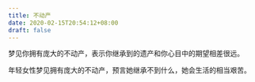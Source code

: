 ```yaml
---
title: 不动产
date: 2020-02-15T20:54:12+08:00
draft: false
---
```


梦见你拥有庞大的不动产，表示你继承到的遗产和你心目中的期望相差很远。

年轻女性梦见拥有庞大的不动产，预言她继承不到什么，她会生活的相当艰苦。

